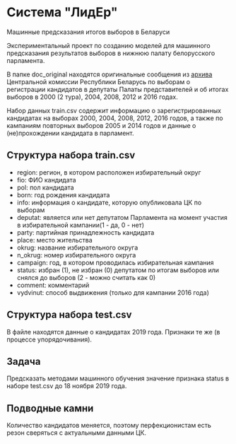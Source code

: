 # Система "ЛидЕр"

Машинные предсказания итогов выборов в Беларуси

Экспериментальный проект по созданию моделей для машинного предсказания результатов выборов в нижнюю палату белорусского парламента.

В папке doc_original находятся оригинальные сообщения из [архива](http://rec.gov.by/ru/arhiv-vybory) Центральной комиссии Республики Беларусь по выборам о регистрации кандидатов в депутаты Палаты представителей и об итогах выборов в 2000 (2 тура), 2004, 2008, 2012 и 2016 годах.

Набор данных train.csv содержит информацию о зарегистрированных кандидатах на выборах 2000, 2004, 2008, 2012, 2016 годов, а также по кампаниям повторных выборов 2005 и 2014 годов и данные о (не)прохождении кандидата в парламент.

## Структура набора train.csv

- region: регион, в котором расположен избирательный округ
- fio: ФИО кандидата
- pol: пол кандидата
- born: год рождения кандидата
- info: информация о кандидате, которую опубликовала ЦК по выборам
- deputat: является или нет депутатом Парламента на момент участия в
  избирательной кампании(1 - да, 0 - нет)
- party: партийная принадлежность кандидата
- place: место жительства
- okrug: название избирательного округа
- n_okrug: номер избирательного округа
- campaign: год, в котором проводилась избирательная кампания
- status: избран (1), не избран (0) депутатом по итогам выборов или снялся до выборов (2 - можно считать как 0)
- comment: комментарий
- vydvinut: способ выдвижения (только для кампании 2016 года)

## Структура набора test.csv

В файле находятся данные о кандидатах 2019 года. Признаки те же (в процессе упорядочивания).

## Задача

Предсказать методами машинного обучения значение признака status в наборе test.csv до 18 ноября 2019 года.

## Подводные камни

Количество кандидатов меняется, поэтому перфекционистам есть резон сверяться с актуальными данными ЦК.
